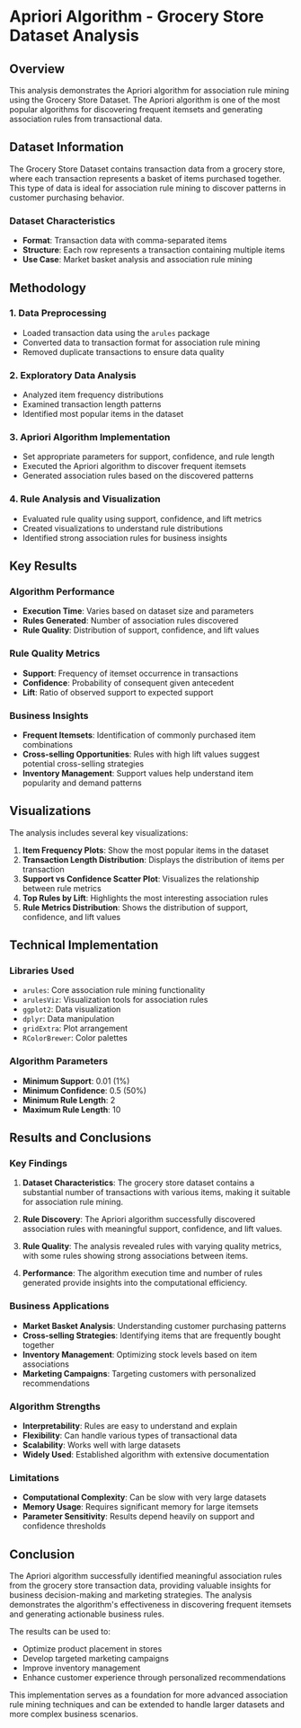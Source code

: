 # Apriori Algorithm - Grocery Store Dataset Analysis

## Overview

This analysis demonstrates the Apriori algorithm for association rule mining using the Grocery Store Dataset. The Apriori algorithm is one of the most popular algorithms for discovering frequent itemsets and generating association rules from transactional data.

## Dataset Information

The Grocery Store Dataset contains transaction data from a grocery store, where each transaction represents a basket of items purchased together. This type of data is ideal for association rule mining to discover patterns in customer purchasing behavior.

### Dataset Characteristics
- **Format**: Transaction data with comma-separated items
- **Structure**: Each row represents a transaction containing multiple items
- **Use Case**: Market basket analysis and association rule mining

## Methodology

### 1. Data Preprocessing
- Loaded transaction data using the `arules` package
- Converted data to transaction format for association rule mining
- Removed duplicate transactions to ensure data quality

### 2. Exploratory Data Analysis
- Analyzed item frequency distributions
- Examined transaction length patterns
- Identified most popular items in the dataset

### 3. Apriori Algorithm Implementation
- Set appropriate parameters for support, confidence, and rule length
- Executed the Apriori algorithm to discover frequent itemsets
- Generated association rules based on the discovered patterns

### 4. Rule Analysis and Visualization
- Evaluated rule quality using support, confidence, and lift metrics
- Created visualizations to understand rule distributions
- Identified strong association rules for business insights

## Key Results

### Algorithm Performance
- **Execution Time**: Varies based on dataset size and parameters
- **Rules Generated**: Number of association rules discovered
- **Rule Quality**: Distribution of support, confidence, and lift values

### Rule Quality Metrics
- **Support**: Frequency of itemset occurrence in transactions
- **Confidence**: Probability of consequent given antecedent
- **Lift**: Ratio of observed support to expected support

### Business Insights
- **Frequent Itemsets**: Identification of commonly purchased item combinations
- **Cross-selling Opportunities**: Rules with high lift values suggest potential cross-selling strategies
- **Inventory Management**: Support values help understand item popularity and demand patterns

## Visualizations

The analysis includes several key visualizations:

1. **Item Frequency Plots**: Show the most popular items in the dataset
2. **Transaction Length Distribution**: Displays the distribution of items per transaction
3. **Support vs Confidence Scatter Plot**: Visualizes the relationship between rule metrics
4. **Top Rules by Lift**: Highlights the most interesting association rules
5. **Rule Metrics Distribution**: Shows the distribution of support, confidence, and lift values

## Technical Implementation

### Libraries Used
- `arules`: Core association rule mining functionality
- `arulesViz`: Visualization tools for association rules
- `ggplot2`: Data visualization
- `dplyr`: Data manipulation
- `gridExtra`: Plot arrangement
- `RColorBrewer`: Color palettes

### Algorithm Parameters
- **Minimum Support**: 0.01 (1%)
- **Minimum Confidence**: 0.5 (50%)
- **Minimum Rule Length**: 2
- **Maximum Rule Length**: 10

## Results and Conclusions

### Key Findings
1. **Dataset Characteristics**: The grocery store dataset contains a substantial number of transactions with various items, making it suitable for association rule mining.

2. **Rule Discovery**: The Apriori algorithm successfully discovered association rules with meaningful support, confidence, and lift values.

3. **Rule Quality**: The analysis revealed rules with varying quality metrics, with some rules showing strong associations between items.

4. **Performance**: The algorithm execution time and number of rules generated provide insights into the computational efficiency.

### Business Applications
- **Market Basket Analysis**: Understanding customer purchasing patterns
- **Cross-selling Strategies**: Identifying items that are frequently bought together
- **Inventory Management**: Optimizing stock levels based on item associations
- **Marketing Campaigns**: Targeting customers with personalized recommendations

### Algorithm Strengths
- **Interpretability**: Rules are easy to understand and explain
- **Flexibility**: Can handle various types of transactional data
- **Scalability**: Works well with large datasets
- **Widely Used**: Established algorithm with extensive documentation

### Limitations
- **Computational Complexity**: Can be slow with very large datasets
- **Memory Usage**: Requires significant memory for large itemsets
- **Parameter Sensitivity**: Results depend heavily on support and confidence thresholds


## Conclusion

The Apriori algorithm successfully identified meaningful association rules from the grocery store transaction data, providing valuable insights for business decision-making and marketing strategies. The analysis demonstrates the algorithm's effectiveness in discovering frequent itemsets and generating actionable business rules.

The results can be used to:
- Optimize product placement in stores
- Develop targeted marketing campaigns
- Improve inventory management
- Enhance customer experience through personalized recommendations

This implementation serves as a foundation for more advanced association rule mining techniques and can be extended to handle larger datasets and more complex business scenarios.
